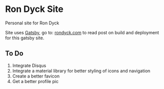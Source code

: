 # Ron Dyck Site
Personal site for Ron Dyck

Site uses [Gatsby](https://www.gatsbyjs.org), go to: [rondyck.com](https://rondyck.com/2018-01-18-build-and-deploying-gatsby-site/) to read post on build and deployment for this gatsby site.

## To Do
1. Integrate Disqus
1. Integrate a material library for better styling of icons and navigation
1. Create a better favicon
2. Get a better profile pic